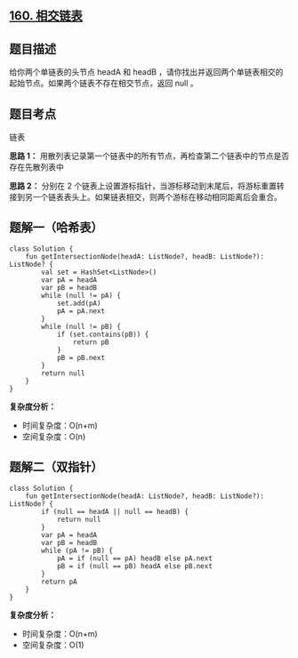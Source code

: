 ## [160. 相交链表](https://leetcode.cn/problems/intersection-of-two-linked-lists/)

## 题目描述

给你两个单链表的头节点 headA 和 headB ，请你找出并返回两个单链表相交的起始节点。如果两个链表不存在相交节点，返回 null 。

## 题目考点

链表

**思路 1：** 用散列表记录第一个链表中的所有节点，再检查第二个链表中的节点是否存在先散列表中

**思路 2：** 分别在 2 个链表上设置游标指针，当游标移动到末尾后，将游标重置转接到另一个链表表头上。如果链表相交，则两个游标在移动相同距离后会重合。

## 题解一（哈希表）
 
```
class Solution {
    fun getIntersectionNode(headA: ListNode?, headB: ListNode?): ListNode? {
        val set = HashSet<ListNode>()
        var pA = headA
        var pB = headB
        while (null != pA) {
            set.add(pA)
            pA = pA.next
        }
        while (null != pB) {
            if (set.contains(pB)) {
                return pB
            }
            pB = pB.next
        }
        return null
    }
}
```

**复杂度分析：**

- 时间复杂度：O(n+m)
- 空间复杂度：O(n) 


## 题解二（双指针）
 
```
class Solution {
    fun getIntersectionNode(headA: ListNode?, headB: ListNode?): ListNode? {
        if (null == headA || null == headB) {
            return null
        }
        var pA = headA
        var pB = headB
        while (pA != pB) {
            pA = if (null == pA) headB else pA.next
            pB = if (null == pB) headA else pB.next
        }
        return pA
    }
}
```

**复杂度分析：**

- 时间复杂度：O(n+m)
- 空间复杂度：O(1) 
